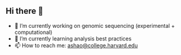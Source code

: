 ## Hi there 👋

- 🔭 I’m currently working on genomic sequencing (experimental + computational)
- 🌱 I’m currently learning analysis best practices
- 📫 How to reach me: ashao@college.harvard.edu

<!--
**annashao12/annashao12** is a ✨ _special_ ✨ repository because its `README.md` (this file) appears on your GitHub profile.

Here are some ideas to get you started:

- 🔭 I’m currently working on ...
- 🌱 I’m currently learning ...
- 👯 I’m looking to collaborate on ...
- 🤔 I’m looking for help with ...
- 💬 Ask me about ...
- 📫 How to reach me: ...
- 😄 Pronouns: ...
- ⚡ Fun fact: ...
-->
